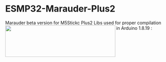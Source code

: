 # ESMP32-Marauder-Plus2
Marauder beta version for M5Stickc Plus2
Libs used for proper compilation in Arduino 1.8.19 :
<img align="left" width="350" height="100" src="https://github.com/kazz2020/ESMP32-Marauder-Plus2/assets/44699964/71be08bc-b81b-42f7-a8ca-4e092748cf65">
